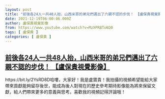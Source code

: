 ```yaml
---
layout: post
title: "前後各24人一共48人抬，山西米哥的弟兄們邁出了六親不認的步伐！ 【盧保貴視覺影像】"
date: 2021-12-19T06:00:06.000Z
author: 盧保貴視覺影像
from: https://www.youtube.com/watch?v=MzXPR8ToKQ0
tags: [ 盧保貴 ]
categories: [ 盧保貴 ]
---
```

<!--1639893606000-->
[前後各24人一共48人抬，山西米哥的弟兄們邁出了六親不認的步伐！ 【盧保貴視覺影像】](https://www.youtube.com/watch?v=MzXPR8ToKQ0)
------

<div>
https://bit.ly/2YsRD8D哈嘍，大家好！我是盧寶貴！我拍攝的視頻希望能給大家帶來貢獻能夠留存後世，能成為後人對現在的歷史參考期待影像能為將來保留文獻，給人們帶來更多的意義與思考。喜歡我的視頻記得評論哦！
</div>
